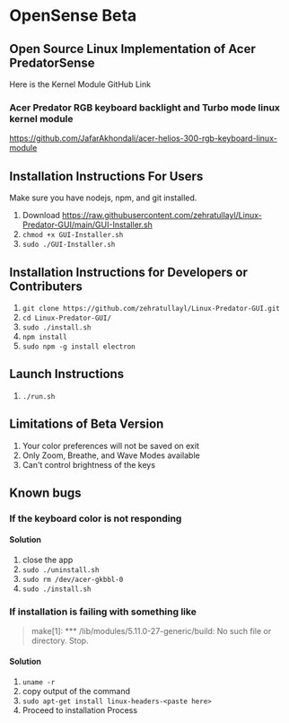 # OpenSense Beta
## Open Source Linux Implementation of Acer PredatorSense
Here is the Kernel Module GitHub Link 
### Acer Predator RGB keyboard backlight and Turbo mode linux kernel module
https://github.com/JafarAkhondali/acer-helios-300-rgb-keyboard-linux-module
## Installation Instructions For Users
Make sure you have nodejs, npm, and git installed.
1. Download https://raw.githubusercontent.com/zehratullayl/Linux-Predator-GUI/main/GUI-Installer.sh
2. `chmod +x GUI-Installer.sh`
3. `sudo ./GUI-Installer.sh`

## Installation Instructions for Developers or Contributers
1. `git clone https://github.com/zehratullayl/Linux-Predator-GUI.git`
2. `cd Linux-Predator-GUI/`
3. `sudo ./install.sh`
4. `npm install`
5. `sudo npm -g install electron`

## Launch Instructions
1. `./run.sh`

## Limitations of Beta Version
1. Your color preferences will not be saved on exit
2. Only Zoom, Breathe, and Wave Modes available
3. Can't control brightness of the keys
## Known bugs
### If the keyboard color is not responding
#### Solution
1. close the app
2. `sudo ./uninstall.sh`
3. `sudo rm /dev/acer-gkbbl-0`
4. `sudo ./install.sh`

### If installation is failing with something like 
> make[1]: *** /lib/modules/5.11.0-27-generic/build: No such file or directory.  Stop.

#### Solution
1. `uname -r`
2. copy output of the command
3. `sudo apt-get install linux-headers-<paste here>`
4. Proceed to installation Process
